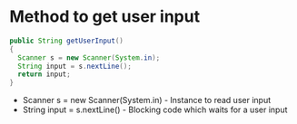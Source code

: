 # Method to get user input

```java
public String getUserInput()
{
  Scanner s = new Scanner(System.in);
  String input = s.nextLine();
  return input;
}
```

- Scanner s = new Scanner(System.in) - Instance to read user input
- String input = s.nextLine() - Blocking code which waits for a user input
